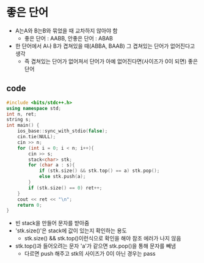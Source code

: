 # 좋은 단어
- A는A와 B는B와 묶었을 때 교차하지 않아야 함
  - 좋은 단어 : AABB, 안좋은 단어 : ABAB
- 한 단어에서 A나 B가 겹쳐있을 때(ABBA, BAAB) 그 겹쳐있는 단어가 없어진다고 생각
  - 즉 겹쳐있는 단어가 없어져서 단어가 아예 없어진다면(사이즈가 0이 되면) 좋은 단어
## code
```cpp
#include <bits/stdc++.h>
using namespace std;
int n, ret;
string s;
int main() {
    ios_base::sync_with_stdio(false);
    cin.tie(NULL);
    cin >> n;
    for (int i = 0; i < n; i++){
        cin >> s;
        stack<char> stk;
        for (char a : s){
            if (stk.size() && stk.top() == a) stk.pop();
            else stk.push(a);
        }
        if (stk.size() == 0) ret++;
    }
    cout << ret << "\n";
    return 0;
}
```
- 빈 stack을 만들어 문자를 받아줌
- 'stk.size()'은 stack에 값이 있는지 확인하는 용도
  - stk.size() && stk.top()이런식으로 확인을 해야 참조 에러가 나지 않음
- stk.top()과 들어오려는 문자 'a'가 같으면 stk.pop()을 통해 문자를 빼냄
  - 다르면 push 해주고 stk의 사이즈가 0이 아닌 경우는 pass
